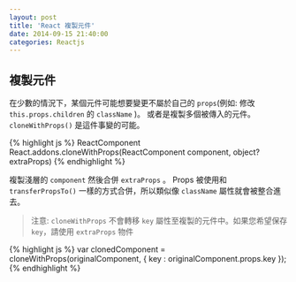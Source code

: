 ```yaml
---
layout: post
title: 'React 複製元件'
date: 2014-09-15 21:40:00
categories: Reactjs
---
```

## 複製元件
在少數的情況下，某個元件可能想要變更不屬於自己的 `props`(例如: 修改 `this.props.children` 的 `className` )。
或者是複製多個被傳入的元件。`cloneWithProps()` 是這件事變的可能。

{% highlight js %}
ReactComponent React.addons.cloneWithProps(ReactComponent component, object? extraProps)
{% endhighlight %}

複製淺層的 `component` 然後合併 `extraProps` 。 Props 被使用和 `transferPropsTo()` 一樣的方式合併，所以類似像 `className` 屬性就會被整合進去。

> 注意:
  `cloneWithProps` 不會轉移 `key` 屬性至複製的元件中。如果您希望保存 `key`，請使用 `extraProps` 物件

{% highlight js %}
var clonedComponent = cloneWithProps(originalComponent, { key : originalComponent.props.key });
{% endhighlight %}
